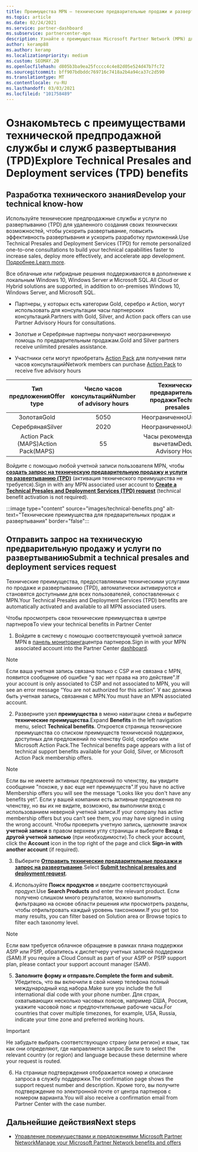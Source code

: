 ```yaml
---
title: Преимущества MPN — технические предварительные продажи и развертывание (TPD)
ms.topic: article
ms.date: 02/24/2021
ms.service: partner-dashboard
ms.subservice: partnercenter-mpn
description: Узнайте о преимуществах Microsoft Partner Network (MPN) для технических служб до продаж и развертывания (TPD)
author: keramp88
ms.author: keramp
ms.localizationpriority: medium
ms.custom: SEOMAY.20
ms.openlocfilehash: d805b3ba9ea25fcccc4c4e82d05e524d47b7fc72
ms.sourcegitcommit: bff907bdbddc769716c7418a2b4a94ca37c2d590
ms.translationtype: MT
ms.contentlocale: ru-RU
ms.lasthandoff: 03/03/2021
ms.locfileid: "101758489"
---
```

# <a name="explore-technical-presales-and-deployment-services-tpd-benefits"></a><span data-ttu-id="21026-103">Ознакомьтесь с преимуществами технической предпродажной службы и служб развертывания (TPD)</span><span class="sxs-lookup"><span data-stu-id="21026-103">Explore Technical Presales and Deployment services (TPD) benefits</span></span>

## <a name="develop-your-technical-know-how"></a><span data-ttu-id="21026-104">Разработка технического знания</span><span class="sxs-lookup"><span data-stu-id="21026-104">Develop your technical know-how</span></span>

<span data-ttu-id="21026-105">Используйте технические предпродажные службы и услуги по развертыванию (TPD) для удаленного создания своих технических возможностей, чтобы ускорить развертывание, повысить эффективность развертывания и ускорить разработку приложений.</span><span class="sxs-lookup"><span data-stu-id="21026-105">Use Technical Presales and Deployment Services (TPD) for remote personalized one-to-one consultations to build your technical capabilities faster to increase sales, deploy more effectively, and accelerate app development.</span></span> <span data-ttu-id="21026-106">[Подробнее.](https://aka.ms/TPD)</span><span class="sxs-lookup"><span data-stu-id="21026-106">[Learn more](https://aka.ms/TPD).</span></span>

<span data-ttu-id="21026-107">Все облачные или гибридные решения поддерживаются в дополнение к локальным Windows 10, Windows Server и Microsoft SQL.</span><span class="sxs-lookup"><span data-stu-id="21026-107">All Cloud or Hybrid solutions are supported, in addition to on-premises Windows 10, Windows Server, and Microsoft SQL.</span></span> 

-   <span data-ttu-id="21026-108">Партнеры, у которых есть категории Gold, серебро и Action, могут использовать для консультации часы партнерских консультаций.</span><span class="sxs-lookup"><span data-stu-id="21026-108">Partners with Gold, Silver, and Action pack offers can use Partner Advisory Hours for consultations.</span></span> 

-   <span data-ttu-id="21026-109">Золотые и Серебряные партнеры получают неограниченную помощь по предварительным продажам.</span><span class="sxs-lookup"><span data-stu-id="21026-109">Gold and Silver partners receive unlimited presales assistance.</span></span> 

-   <span data-ttu-id="21026-110">Участники сети могут приобретать [Action Pack](https://partner.microsoft.com/membership/action-pack) для получения пяти часов консультаций</span><span class="sxs-lookup"><span data-stu-id="21026-110">Network members can  purchase [Action Pack](https://partner.microsoft.com/membership/action-pack) to receive five advisory hours</span></span>  


|     <span data-ttu-id="21026-111">Тип предложения</span><span class="sxs-lookup"><span data-stu-id="21026-111">Offer type</span></span>    | <span data-ttu-id="21026-112">Число часов консультаций</span><span class="sxs-lookup"><span data-stu-id="21026-112">Number of advisory hours</span></span> |   <span data-ttu-id="21026-113">Технические предварительные продажи</span><span class="sxs-lookup"><span data-stu-id="21026-113">Technical presales</span></span>   |   |   |
|:-----------------:|:------------------------:|:----------------------:|:-:|:-:|
|        <span data-ttu-id="21026-114">Золотая</span><span class="sxs-lookup"><span data-stu-id="21026-114">Gold</span></span>       |            <span data-ttu-id="21026-115">50</span><span class="sxs-lookup"><span data-stu-id="21026-115">50</span></span>            |        <span data-ttu-id="21026-116">Неограниченно</span><span class="sxs-lookup"><span data-stu-id="21026-116">Unlimited</span></span>       |   |   |
|       <span data-ttu-id="21026-117">Серебряная</span><span class="sxs-lookup"><span data-stu-id="21026-117">Silver</span></span>      |            <span data-ttu-id="21026-118">20</span><span class="sxs-lookup"><span data-stu-id="21026-118">20</span></span>            |        <span data-ttu-id="21026-119">Неограниченно</span><span class="sxs-lookup"><span data-stu-id="21026-119">Unlimited</span></span>       |   |   |
| <span data-ttu-id="21026-120">Action Pack (MAPS)</span><span class="sxs-lookup"><span data-stu-id="21026-120">Action Pack(MAPS)</span></span> |             <span data-ttu-id="21026-121">5</span><span class="sxs-lookup"><span data-stu-id="21026-121">5</span></span>            | <span data-ttu-id="21026-122">Часы рекомендаций по вычетам</span><span class="sxs-lookup"><span data-stu-id="21026-122">Deducts Advisory Hours</span></span> |   |   |

<span data-ttu-id="21026-123">Войдите с помощью любой учетной записи пользователя MPN, чтобы **[создать запрос на техническую предварительную продажу и услуги по развертыванию (TPD)](https://partner.microsoft.com/dashboard/mpn/membership/benefits/technical/createadvisoryhours-servicerequest)** (активация технического преимущества не требуется).</span><span class="sxs-lookup"><span data-stu-id="21026-123">Sign in with any MPN associated user account to **[Create a Technical Presales and Deployment Services (TPD) request](https://partner.microsoft.com/dashboard/mpn/membership/benefits/technical/createadvisoryhours-servicerequest)** (technical benefit activation is not required).</span></span>

  :::image type="content" source="images/technical-benefits.png" alt-text="Технические преимущества для предварительных продаж и развертывания" border="false":::

## <a name="submit-a-technical-presales-and-deployment-services-request"></a><span data-ttu-id="21026-125">Отправить запрос на техническую предварительную продажу и услуги по развертыванию</span><span class="sxs-lookup"><span data-stu-id="21026-125">Submit a technical presales and deployment services request</span></span> 

<span data-ttu-id="21026-126">Технические преимущества, предоставляемые техническими услугами по продаже и развертыванию (TPD), автоматически активируются и становятся доступными для всех пользователей, сопоставленных с MPN.</span><span class="sxs-lookup"><span data-stu-id="21026-126">Your Technical Presales and Deployment Services (TPD) benefits are automatically activated and available to all MPN associated users.</span></span> 

<span data-ttu-id="21026-127">Чтобы просмотреть свои технические преимущества в центре партнеров</span><span class="sxs-lookup"><span data-stu-id="21026-127">To view your technical benefits in Partner Center</span></span>

1. <span data-ttu-id="21026-128">Войдите в систему с помощью соответствующей учетной записи MPN в [панель мониторинга](https://partner.microsoft.com/dashboard)центра партнеров.</span><span class="sxs-lookup"><span data-stu-id="21026-128">Sign in with your MPN associated account into the Partner Center [dashboard](https://partner.microsoft.com/dashboard).</span></span> 

>[!NOTE]
><span data-ttu-id="21026-129">Если ваша учетная запись связана только с CSP и не связана с MPN, появится сообщение об ошибке "у вас нет права на это действие".</span><span class="sxs-lookup"><span data-stu-id="21026-129">If your account is only associated to CSP and not associated to MPN, you will see an error message “You are not authorized for this action”.</span></span> <span data-ttu-id="21026-130">У вас должна быть учетная запись, связанная с MPN.</span><span class="sxs-lookup"><span data-stu-id="21026-130">You must have an MPN associated account.</span></span>

2. <span data-ttu-id="21026-131">Разверните узел **преимущества** в меню навигации слева и выберите **технические преимущества**.</span><span class="sxs-lookup"><span data-stu-id="21026-131">Expand **Benefits** in the left navigation menu, select **Technical benefits**.</span></span> <span data-ttu-id="21026-132">Откроется страница технические преимущества со списком преимуществ технической поддержки, доступных для предложений по членству Gold, серебро или Microsoft Action Pack.</span><span class="sxs-lookup"><span data-stu-id="21026-132">The Technical benefits page appears with a list of technical support benefits available for your Gold, Silver, or Microsoft Action Pack membership offers.</span></span> 

>[!NOTE]
><span data-ttu-id="21026-133">Если вы не имеете активных предложений по членству, вы увидите сообщение "похоже, у вас еще нет преимуществ".</span><span class="sxs-lookup"><span data-stu-id="21026-133">If you have no active Membership offers you will see the message “Looks like you don't have any benefits yet”.</span></span> <span data-ttu-id="21026-134">Если у вашей компании есть активные предложения по членству, но вы их не видите, возможно, вы выполнили вход с использованием неверной учетной записи.</span><span class="sxs-lookup"><span data-stu-id="21026-134">If your company has active membership offers but you can’t see them, you may have signed in using the wrong account.</span></span> <span data-ttu-id="21026-135">Чтобы проверить учетную запись, щелкните значок **учетной записи** в правом верхнем углу страницы и выберите **Вход с другой учетной записью** (при необходимости).</span><span class="sxs-lookup"><span data-stu-id="21026-135">To check your account, click the **Account** icon in the top right of the page and click **Sign-in with another account** (if required).</span></span>

3. <span data-ttu-id="21026-136">Выберите **[Отправить технические предварительные продажи и запрос на развертывание](https://partner.microsoft.com/dashboard/mpn/membership/benefits/technical/createadvisoryhours-servicerequest)**.</span><span class="sxs-lookup"><span data-stu-id="21026-136">Select **[Submit technical presales and deployment request](https://partner.microsoft.com/dashboard/mpn/membership/benefits/technical/createadvisoryhours-servicerequest)**.</span></span>

4. <span data-ttu-id="21026-137">Используйте **Поиск продуктов** и введите соответствующий продукт.</span><span class="sxs-lookup"><span data-stu-id="21026-137">Use **Search Products** and enter the relevant product.</span></span> <span data-ttu-id="21026-138">Если получено слишком много результатов, можно выполнить фильтрацию на основе области решения или просмотреть разделы, чтобы отфильтровать каждый уровень таксономии.</span><span class="sxs-lookup"><span data-stu-id="21026-138">If you get too many results, you can filter based on Solution area or Browse topics to filter each taxonomy level.</span></span>

> [!NOTE]
> <span data-ttu-id="21026-139">Если вам требуется облачное обращение в рамках плана поддержки ASfP или PSfP, обратитесь к диспетчеру учетных записей поддержки (SAM).</span><span class="sxs-lookup"><span data-stu-id="21026-139">If you require a Cloud Consult as part of your ASfP or PSfP support plan, please contact your support account manager (SAM).</span></span>

5. <span data-ttu-id="21026-140">**Заполните форму и отправьте.**</span><span class="sxs-lookup"><span data-stu-id="21026-140">**Complete the form and submit.**</span></span> <span data-ttu-id="21026-141">Убедитесь, что вы включили в свой номер телефона полный международный код набора.</span><span class="sxs-lookup"><span data-stu-id="21026-141">Make sure you include the full international dial code with your phone number.</span></span> <span data-ttu-id="21026-142">Для стран, охватывающих несколько часовых поясов, например США, Россия, укажите часовой пояс и предпочтительные рабочие часы.</span><span class="sxs-lookup"><span data-stu-id="21026-142">For countries that cover multiple timezones,  for example, USA, Russia, indicate your time zone and preferred working hours.</span></span>

> [!IMPORTANT]
> <span data-ttu-id="21026-143">Не забудьте выбрать соответствующую страну (или регион) и язык, так как они определяют, где направляется запрос.</span><span class="sxs-lookup"><span data-stu-id="21026-143">Be sure to select the relevant country (or region) and language because these determine where your request is routed.</span></span>

6. <span data-ttu-id="21026-144">На странице подтверждения отображается номер и описание запроса в службу поддержки.</span><span class="sxs-lookup"><span data-stu-id="21026-144">The confirmation page shows the support request number and description.</span></span> <span data-ttu-id="21026-145">Кроме того, вы получите подтверждение по электронной почте от центра партнеров с номером варианта.</span><span class="sxs-lookup"><span data-stu-id="21026-145">You will also receive a confirmation email from Partner Center with the case number.</span></span>



## <a name="next-steps"></a><span data-ttu-id="21026-146">Дальнейшие действия</span><span class="sxs-lookup"><span data-stu-id="21026-146">Next steps</span></span>

- [<span data-ttu-id="21026-147">Управление преимуществами и предложениями Microsoft Partner Network</span><span class="sxs-lookup"><span data-stu-id="21026-147">Manage your Microsoft Partner Network benefits and offers</span></span>](manage-your-partner-network-benefits.md)
